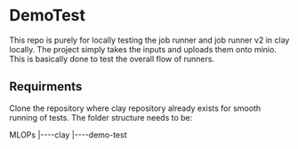 # DemoTest
This repo is purely for locally testing the job runner and job runner v2 in clay locally. 
The project simply takes the inputs and uploads them onto minio. This is basically done to test the overall flow of 
runners.

## Requirments
Clone the repository where clay repository already exists for smooth running of tests.
The folder structure needs to be:


MLOPs
|----clay
|----demo-test

